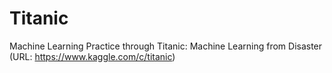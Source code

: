 # Titanic
Machine Learning Practice through Titanic: Machine Learning from Disaster (URL: https://www.kaggle.com/c/titanic)
